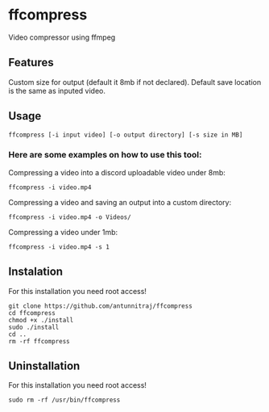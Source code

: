 # ffcompress
Video compressor using ffmpeg
## Features
Custom size for output (default it 8mb if not declared). Default save location is the same as inputed video.
## Usage
```
ffcompress [-i input video] [-o output directory] [-s size in MB]
```
### Here are some examples on how to use this tool:
Compressing a video into a discord uploadable video under 8mb:
```
ffcompress -i video.mp4
```
Compressing a video and saving an output into a custom directory:
```
ffcompress -i video.mp4 -o Videos/
```
Compressing a video under 1mb:
```
ffcompress -i video.mp4 -s 1
```
## Instalation
For this installation you need root access!
``` 
git clone https://github.com/antunnitraj/ffcompress
cd ffcompress
chmod +x ./install
sudo ./install
cd ..
rm -rf ffcompress
```
## Uninstallation
For this installation you need root access!
``` 
sudo rm -rf /usr/bin/ffcompress
```
